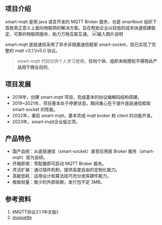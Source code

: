 ## 项目介绍
smart-mqtt 是用 java 语言开发的 MQTT Broker 服务，也是 smartboot 组织下首款真正意义上面向物联网的解决方案。旨在帮助企业以较低的成本快速搭建稳定、可靠的物联网服务，助力万物互联互通。
![输入图片说明](https://smartboot.gitee.io/assets/img/framework.87b57b29.svg)

smart-mqtt 底层通信采用了异步非阻塞通信框架 smart-socket，现已实现了完整的 mqtt v3.1.1/v5.0 协议。

> smart-mqtt 代码仅供个人学习使用，**任何个体、组织未经授权不得将此产品用于商业目的**。

## 项目发展
- 2018年，创建 smart-mqtt 项目，完成基本的协议编解码结构搭建。
- 2019~2021年，项目基本处于停更状态，期间重心在于提升底层通信框架 smart-socket 的性能。
- 2022年，重启 smart-mqtt。基本完成 mqtt  broker 和 client 的功能开发。
- 2023年，smart-mqtt企业版立项。

## 产品特色

- 国产血统：从底层通信（smart-socket）直至应用层 Broker 服务（smart-mqtt）皆为自研。
- 开箱即用：零配置即可启动 MQTT Broker 服务。
- 灵活扩展：通过插件机制，提供高度自由的定制化能力。
- 高能低耗：运用设计和算法技巧充分发挥硬件能力。
- 极致轻量：极少的外部依赖，发行包不足 3MB。



## 参考资料
1. 《MQTT协议3.1.1中文版》
2. [moquette](https://github.com/moquette-io/moquette)